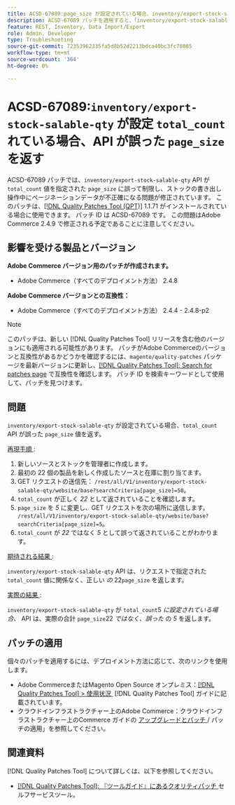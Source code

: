 ```yaml
---
title: ACSD-67089:page_size が設定されている場合、inventory/export-stock-salable-qty API が誤った total_count を返す
description: ACSD-67089 パッチを適用すると、「inventory/export-stock-salable-qty」 API が「total_count」値を指定の「page_size」に誤って制限し、在庫の書き出し操作中に不正確なページネーションデータが発生するAdobe Commerceの問題を修正できます。
feature: REST, Inventory, Data Import/Export
role: Admin, Developer
type: Troubleshooting
source-git-commit: 72353962335fa5d8b52d2213bdca40bc3fc78085
workflow-type: tm+mt
source-wordcount: '364'
ht-degree: 0%

---
```


# ACSD-67089:`inventory/export-stock-salable-qty` が設定 `total_count` れている場合、API が誤った `page_size` を返す

ACSD-67089 パッチでは、`inventory/export-stock-salable-qty` API が `total_count` 値を指定された `page_size` に誤って制限し、ストックの書き出し操作中にページネーションデータが不正確になる問題が修正されています。 このパッチは、[[!DNL Quality Patches Tool (QPT)]](/help/tools/quality-patches-tool/quality-patches-tool-to-self-serve-quality-patches.md) 1.1.71 がインストールされている場合に使用できます。 パッチ ID は ACSD-67089 です。 この問題はAdobe Commerce 2.4.9 で修正される予定であることに注意してください。

## 影響を受ける製品とバージョン

**Adobe Commerce バージョン用のパッチが作成されます。**

* Adobe Commerce（すべてのデプロイメント方法） 2.4.8

**Adobe Commerce バージョンとの互換性：**

* Adobe Commerce（すべてのデプロイメント方法） 2.4.4 - 2.4.8-p2

>[!NOTE]
>
>このパッチは、新しい [!DNL Quality Patches Tool] リリースを含む他のバージョンにも適用される可能性があります。 パッチがAdobe Commerceのバージョンと互換性があるかどうかを確認するには、`magento/quality-patches` パッケージを最新バージョンに更新し、[[!DNL Quality Patches Tool]: Search for patches page](https://experienceleague.adobe.com/tools/commerce-quality-patches/index.html?lang=ja) で互換性を確認します。 パッチ ID を検索キーワードとして使用して、パッチを見つけます。

## 問題

`inventory/export-stock-salable-qty` が設定されている場合、`total_count` API が誤った `page_size` 値を返す。

<u> 再現手順 </u>:

1. 新しいソースとストックを管理者に作成します。
1. 最初の 22 個の製品を新しく作成したソースと在庫に割り当てます。
1. GET リクエストの送信先：
   `/rest/all/V1/inventory/export-stock-salable-qty/website/base?searchCriteria[page_size]=50`。
1. `total_count` が正しく *22* として返されていることを確認します。
1. `page_size` を *5* に変更し、GET リクエストを次の場所に送信します。
   `/rest/all/V1/inventory/export-stock-salable-qty/website/base?searchCriteria[page_size]=5`。
1. `total_count` が *22* ではなく *5* として誤って返されていることがわかります。

<u> 期待される結果 </u>:

`inventory/export-stock-salable-qty` API は、リクエストで指定された `total_count` 値に関係なく、正しい *の* 22`page_size` を返します。

<u> 実際の結果 </u>:

`inventory/export-stock-salable-qty` が `total_count`5 *に設定されている場合、* API は、実際の合計 `page_size`22 *ではなく、誤った* の *5* を返します。

## パッチの適用

個々のパッチを適用するには、デプロイメント方法に応じて、次のリンクを使用します。

* Adobe CommerceまたはMagento Open Source オンプレミス：[[!DNL Quality Patches Tool] > 使用状況 &#x200B;](/help/tools/quality-patches-tool/usage.md) [!DNL Quality Patches Tool] ガイドに記載されています。
* クラウドインフラストラクチャー上のAdobe Commerce：クラウドインフラストラクチャー上のCommerce ガイドの [&#x200B; アップグレードとパッチ &#x200B;](https://experienceleague.adobe.com/docs/commerce-cloud-service/user-guide/develop/upgrade/apply-patches.html?lang=ja)/ パッチの適用」を参照してください。

## 関連資料

[!DNL Quality Patches Tool] について詳しくは、以下を参照してください。

* [[!DNL Quality Patches Tool]: 『ツールガイド』にあるクオリティパッチ &#x200B;](/help/tools/quality-patches-tool/quality-patches-tool-to-self-serve-quality-patches.md) セルフサービスツール。
